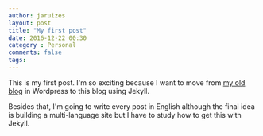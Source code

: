 ```yaml
---
author: jaruizes
layout: post
title: "My first post"
date: 2016-12-22 00:30
category : Personal
comments: false
tags:
---
```


This is my first post. I'm so exciting because I want to move from [my old blog](http://www.jaruiz.es) in Wordpress to this blog using Jekyll.  

Besides that, I'm going to write every post in English although the final idea is building a multi-language site but I have to study how to get this with Jekyll.    



